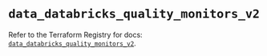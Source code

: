 # `data_databricks_quality_monitors_v2`

Refer to the Terraform Registry for docs: [`data_databricks_quality_monitors_v2`](https://registry.terraform.io/providers/databricks/databricks/1.84.0/docs/data-sources/quality_monitors_v2).
